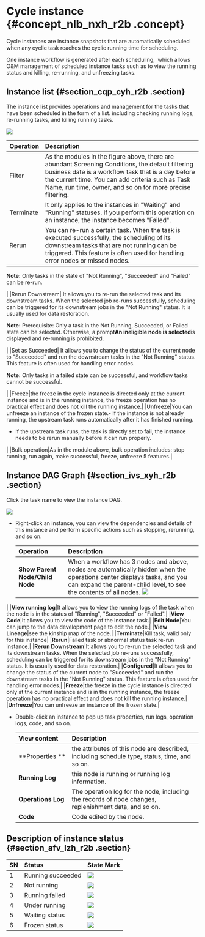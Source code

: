 # Cycle instance {#concept_nlb_nxh_r2b .concept}

Cycle instances are instance snapshots that are automatically scheduled when any cyclic task reaches the cyclic running time for scheduling. 

One instance workflow is generated after each scheduling,  which allows O&M management of scheduled instance tasks such as to view the running status and killing, re-running, and unfreezing tasks.

## Instance list {#section_cqp_cyh_r2b .section}

The instance list provides operations and management for the tasks that have been scheduled in the form of a list. including checking running logs, re-running tasks, and killing running tasks.

![](http://static-aliyun-doc.oss-cn-hangzhou.aliyuncs.com/assets/img/16359/15398526208775_en-US.png)

|Operation|Description|
|:--------|:----------|
|Filter|As the modules in the figure above, there are abundant Screening Conditions, the default filtering business date is a workflow task that is a day before the current time. You can add criteria such as Task Name, run time, owner, and so on for more precise filtering.|
|Terminate|It only applies to the instances in "Waiting" and "Running" statuses. If you perform this operation on an instance, the instance becomes "Failed".|
|Rerun| You can re-run a certain task. When the task is executed successfully, the scheduling of its downstream tasks that are not running can be triggered. This feature is often used for handling error nodes or missed nodes.

**Note:** Only tasks in the state of "Not Running", "Succeeded" and "Failed" can be re-run.

 |
|Rerun Downstream| It allows you to re-run the selected task and its downstream tasks. When the selected job re-runs successfully, scheduling can be triggered for its downstream jobs in the "Not Running" status. It is usually used for data restoration.

 **Note:** Prerequisite: Only a task in the Not Running, Succeeded, or Failed state can be selected. Otherwise, a prompt**An ineligible node is selected**is displayed and re-running is prohibited.

 |
|Set as Succeeded| It allows you to change the status of the current node to "Succeeded" and run the downstream tasks in the "Not Running" status. This feature is often used for handling error nodes.

**Note:** Only tasks in a failed state can be successful, and workflow tasks cannot be successful.

 |
|Freeze|the freeze in the cycle instance is directed only at the current instance and is in the running instance, the freeze operation has no practical effect and does not kill the running instance.|
|Unfreeze|You can unfreeze an instance of the frozen state.-   If the instance is not already running, the upstream task runs automatically after it has finished running.
-   If the upstream task runs, the task is directly set to fail, the instance needs to be rerun manually before it can run properly.

|
|Bulk operation|As in the module above, bulk operation includes: stop running, run again, make successful, freeze, unfreeze 5 features.|

## Instance DAG Graph {#section_ivs_xyh_r2b .section}

Click the task name to view the instance DAG.

![](http://static-aliyun-doc.oss-cn-hangzhou.aliyuncs.com/assets/img/16359/15398526218779_en-US.png)

-   Right-click an instance, you can view the dependencies and details of this instance and perform specific actions such as stopping, rerunning, and so on.

    |Operation|Description|
    |:--------|:----------|
    |**Show Parent Node/Child Node**|When a workflow has 3 nodes and above, nodes are automatically hidden when the operations center displays tasks, and you can expand the parent-child level, to see the contents of all nodes. ![](http://static-aliyun-doc.oss-cn-hangzhou.aliyuncs.com/assets/img/16359/15398526218780_en-US.png)

|
    |**View running log**|It allows you to view the running logs of the task when the node is in the status of "Running", "Succeeded" or "Failed".|
    |**View Code**|It allows you to view the code of the instance task.|
    |**Edit Node**|You can jump to the data development page to edit the node.|
    |**View Lineage**|see the kinship map of the node.|
    |**Terminate**|Kill task, valid only for this instance|
    |**Rerun**|Failed task or abnormal status task re-run instance.|
    |**Rerun Downstream**|It allows you to re-run the selected task and its downstream tasks. When the selected job re-runs successfully, scheduling can be triggered for its downstream jobs in the "Not Running" status. It is usually used for data restoration.|
    |**Configured**|It allows you to change the status of the current node to "Succeeded" and run the downstream tasks in the "Not Running" status. This feature is often used for handling error nodes.|
    |**Freeze**|the freeze in the cycle instance is directed only at the current instance and is in the running instance, the freeze operation has no practical effect and does not kill the running instance.|
    |**Unfreeze**|You can unfreeze an instance of the frozen state.|

-   Double-click an instance to pop up task properties, run logs, operation logs, code, and so on.

    |View content|Description|
    |:-----------|:----------|
    |**Properties **|the attributes of this node are described, including schedule type, status, time, and so on.|
    |**Running Log**|this node is running or running log information.|
    |**Operations Log**|The operation log for the node, including the records of node changes, replenishment data, and so on.|
    |**Code**|Code edited by the node.|


## Description of instance status {#section_afv_lzh_r2b .section}

|SN|Status|State Mark|
|:-|:-----|:---------|
|1|Running succeeded|![](http://static-aliyun-doc.oss-cn-hangzhou.aliyuncs.com/assets/img/16359/15398526218784_en-US.png)|
|2|Not running|![](http://static-aliyun-doc.oss-cn-hangzhou.aliyuncs.com/assets/img/16359/15398526218785_en-US.png)|
|3|Running failed|![](http://static-aliyun-doc.oss-cn-hangzhou.aliyuncs.com/assets/img/16359/15398526218786_en-US.png)|
|4|Under running|![](http://static-aliyun-doc.oss-cn-hangzhou.aliyuncs.com/assets/img/16359/15398526218787_en-US.png)|
|5|Waiting status|![](http://static-aliyun-doc.oss-cn-hangzhou.aliyuncs.com/assets/img/16359/15398526228788_en-US.png)|
|6|Frozen status|![](http://static-aliyun-doc.oss-cn-hangzhou.aliyuncs.com/assets/img/16359/15398526228789_en-US.png)|

